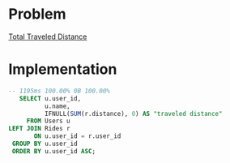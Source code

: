 # Problem

[Total Traveled Distance](https://leetcode.com/problems/total-traveled-distance/)

# Implementation

```sql
-- 1195ms 100.00% 0B 100.00%
   SELECT u.user_id,
          u.name,
          IFNULL(SUM(r.distance), 0) AS "traveled distance"
     FROM Users u
LEFT JOIN Rides r
       ON u.user_id = r.user_id
 GROUP BY u.user_id
 ORDER BY u.user_id ASC;
```
